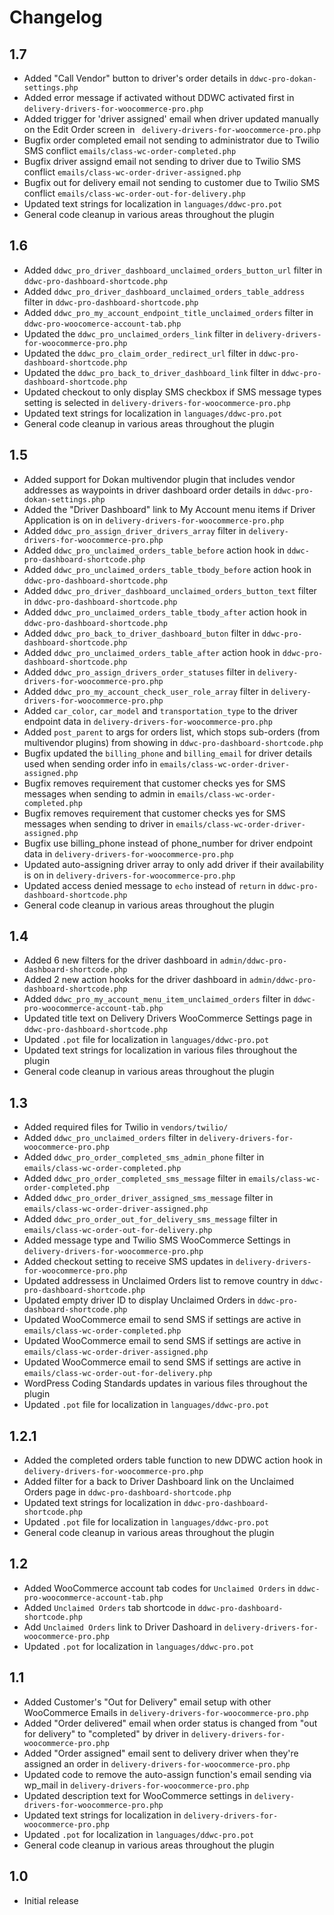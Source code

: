 # Changelog

## 1.7
*   Added "Call Vendor" button to driver's order details in `ddwc-pro-dokan-settings.php`
*   Added error message if activated without DDWC activated first in `delivery-drivers-for-woocommerce-pro.php`
*   Added trigger for 'driver assigned' email when driver updated manually on the Edit Order screen in ` delivery-drivers-for-woocommerce-pro.php`
*   Bugfix order completed email not sending to administrator due to Twilio SMS conflict `emails/class-wc-order-completed.php`
*   Bugfix driver assignd email not sending to driver due to Twilio SMS conflict `emails/class-wc-order-driver-assigned.php`
*   Bugfix out for delivery email not sending to customer due to Twilio SMS conflict `emails/class-wc-order-out-for-delivery.php`
*   Updated text strings for localization in `languages/ddwc-pro.pot`
*   General code cleanup in various areas throughout the plugin

## 1.6
*   Added `ddwc_pro_driver_dashboard_unclaimed_orders_button_url` filter in `ddwc-pro-dashboard-shortcode.php`
*   Added `ddwc_pro_driver_dashboard_unclaimed_orders_table_address` filter in `ddwc-pro-dashboard-shortcode.php`
*   Added `ddwc_pro_my_account_endpoint_title_unclaimed_orders` filter in `ddwc-pro-woocomerce-account-tab.php`
*   Updated the `ddwc_pro_unclaimed_orders_link` filter in `delivery-drivers-for-woocommerce-pro.php`
*   Updated the `ddwc_pro_claim_order_redirect_url` filter in `ddwc-pro-dashboard-shortcode.php`
*   Updated the `ddwc_pro_back_to_driver_dashboard_link` filter in `ddwc-pro-dashboard-shortcode.php`
*   Updated checkout to only display SMS checkbox if SMS message types setting is selected in `delivery-drivers-for-woocommerce-pro.php`
*   Updated text strings for localization in `languages/ddwc-pro.pot`
*   General code cleanup in various areas throughout the plugin

## 1.5
*   Added support for Dokan multivendor plugin that includes vendor addresses as waypoints in driver dashboard order details in `ddwc-pro-dokan-settings.php`
*   Added the "Driver Dashboard" link to My Account menu items if Driver Application is on in `delivery-drivers-for-woocommerce-pro.php`
*   Added `ddwc_pro_assign_driver_drivers_array` filter in `delivery-drivers-for-woocommerce-pro.php`
*   Added `ddwc_pro_unclaimed_orders_table_before` action hook in `ddwc-pro-dashboard-shortcode.php`
*   Added `ddwc_pro_unclaimed_orders_table_tbody_before` action hook in `ddwc-pro-dashboard-shortcode.php`
*   Added `ddwc_pro_driver_dashboard_unclaimed_orders_button_text` filter in `ddwc-pro-dashboard-shortcode.php`
*   Added `ddwc_pro_unclaimed_orders_table_tbody_after` action hook in `ddwc-pro-dashboard-shortcode.php`
*   Added `ddwc_pro_back_to_driver_dashboard_buton` filter in `ddwc-pro-dashboard-shortcode.php`
*   Added `ddwc_pro_unclaimed_orders_table_after` action hook in `ddwc-pro-dashboard-shortcode.php`
*   Added `ddwc_pro_assign_drivers_order_statuses` filter in `delivery-drivers-for-woocommerce-pro.php`
*   Added `ddwc_pro_my_account_check_user_role_array` filter in `delivery-drivers-for-woocommerce-pro.php`
*   Added `car_color`, `car_model` and `transportation_type` to the driver endpoint data in `delivery-drivers-for-woocommerce-pro.php`
*   Added `post_parent` to args for orders list, which stops sub-orders (from multivendor plugins) from showing in `ddwc-pro-dashboard-shortcode.php`
*   Bugfix updated the `billing_phone` and `billing_email` for driver details used when sending order info in `emails/class-wc-order-driver-assigned.php`
*   Bugfix removes requirement that customer checks yes for SMS messages when sending to admin in `emails/class-wc-order-completed.php`
*   Bugfix removes requirement that customer checks yes for SMS messages when sending to driver in `emails/class-wc-order-driver-assigned.php`
*   Bugfix use billing_phone instead of phone_number for driver endpoint data in `delivery-drivers-for-woocommerce-pro.php`
*   Updated auto-assigning driver array to only add driver if their availability is on in `delivery-drivers-for-woocommerce-pro.php`
*   Updated access denied message to `echo` instead of `return` in `ddwc-pro-dashboard-shortcode.php`
*   General code cleanup in various areas throughout the plugin

## 1.4
*   Added 6 new filters for the driver dashboard in `admin/ddwc-pro-dashboard-shortcode.php`
*   Added 2 new action hooks for the driver dashboard in `admin/ddwc-pro-dashboard-shortcode.php`
*   Added `ddwc_pro_my_account_menu_item_unclaimed_orders` filter in `ddwc-pro-woocommerce-account-tab.php`
*   Updated title text on Delivery Drivers WooCommerce Settings page in `ddwc-pro-dashboard-shortcode.php`
*   Updated `.pot` file for localization in `languages/ddwc-pro.pot`
*   Updated text strings for localization in various files throughout the plugin
*   General code cleanup in various areas throughout the plugin

## 1.3
*   Added required files for Twilio in `vendors/twilio/`
*   Added `ddwc_pro_unclaimed_orders` filter in `delivery-drivers-for-woocommerce-pro.php`
*   Added `ddwc_pro_order_completed_sms_admin_phone` filter in `emails/class-wc-order-completed.php`
*   Added `ddwc_pro_order_completed_sms_message` filter in `emails/class-wc-order-completed.php`
*   Added `ddwc_pro_order_driver_assigned_sms_message` filter in `emails/class-wc-order-driver-assigned.php`
*   Added `ddwc_pro_order_out_for_delivery_sms_message` filter in `emails/class-wc-order-out-for-delivery.php`
*   Added message type and Twilio SMS WooCommerce Settings in `delivery-drivers-for-woocommerce-pro.php`
*   Added checkout setting to receive SMS updates in `delivery-drivers-for-woocommerce-pro.php`
*   Updated addressess in Unclaimed Orders list to remove country in `ddwc-pro-dashboard-shortcode.php`
*   Updated empty driver ID to display Unclaimed Orders in `ddwc-pro-dashboard-shortcode.php`
*   Updated WooCommerce email to send SMS if settings are active in `emails/class-wc-order-completed.php`
*   Updated WooCommerce email to send SMS if settings are active in `emails/class-wc-order-driver-assigned.php`
*   Updated WooCommerce email to send SMS if settings are active in `emails/class-wc-order-out-for-delivery.php`
*   WordPress Coding Standards updates in various files throughout the plugin
*   Updated `.pot` file for localization in `languages/ddwc-pro.pot`

## 1.2.1
*   Added the completed orders table function to new DDWC action hook in `delivery-drivers-for-woocommerce-pro.php`
*   Added filter for a back to Driver Dashboard link on the Unclaimed Orders page in `ddwc-pro-dashboard-shortcode.php`
*   Updated text strings for localization in `ddwc-pro-dashboard-shortcode.php`
*   Updated `.pot` file for localization in `languages/ddwc-pro.pot`
*   General code cleanup in various areas throughout the plugin

## 1.2
*   Added WooCommerce account tab codes for `Unclaimed Orders` in `ddwc-pro-woocommerce-account-tab.php`
*   Added `Unclaimed Orders` tab shortcode in `ddwc-pro-dashboard-shortcode.php`
*   Add `Unclaimed Orders` link to Driver Dashoard in `delivery-drivers-for-woocommerce-pro.php`
*   Updated `.pot` for localization in `languages/ddwc-pro.pot`

## 1.1
*   Added Customer's "Out for Delivery" email setup with other WooCommerce Emails in `delivery-drivers-for-woocommerce-pro.php`
*   Added "Order delivered" email when order status is changed from "out for delivery" to "completed" by driver in `delivery-drivers-for-woocommerce-pro.php`
*   Added "Order assigned" email sent to delivery driver when they're assigned an order in `delivery-drivers-for-woocommerce-pro.php`
*   Updated code to remove the auto-assign function's email sending via wp_mail in `delivery-drivers-for-woocommerce-pro.php`
*   Updated description text for WooCommerce settings in `delivery-drivers-for-woocommerce-pro.php`
*   Updated text strings for localization in `delivery-drivers-for-woocommerce-pro.php`
*   Updated `.pot` for localization in `languages/ddwc-pro.pot`
*   General code cleanup in various areas throughout the plugin

## 1.0
*   Initial release
